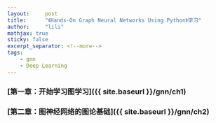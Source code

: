 ```yaml
---
layout:     post
title:      "《Hands-On Graph Neural Networks Using Python》学习"
author:     "lili"
mathjax: true
sticky: false
excerpt_separator: <!--more-->
tags:
    - gnn
    - Deep Learning
---
```




 <!--more-->
 
 
### [第一章：开始学习图学习]({{ site.baseurl }}/gnn/ch1) 
### [第二章：图神经网络的图论基础]({{ site.baseurl }}/gnn/ch2) 



 
